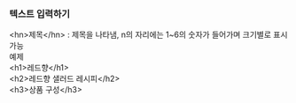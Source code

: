 ### 텍스트 입력하기

\<hn>제목\</hn\> : 제목을 나타냄, n의 자리에는 1~6의 숫자가 들어가며 크기별로 표시가능    
예제    
\<h1\>레드향\</h1\>     
\<h2\>레드향 샐러드 레시피\</h2\>    
\<h3\>상품 구성\</h3\>    



